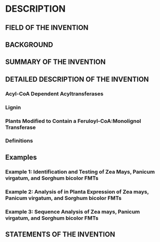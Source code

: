 # DESCRIPTION

## FIELD OF THE INVENTION

## BACKGROUND

## SUMMARY OF THE INVENTION

## DETAILED DESCRIPTION OF THE INVENTION

### Acyl-CoA Dependent Acyltransferases

### Lignin

### Plants Modified to Contain a Feruloyl-CoA:Monolignol Transferase

### Definitions

## Examples

### Example 1: Identification and Testing of Zea Mays, Panicum virgatum, and Sorghum bicolor FMTs

### Example 2: Analysis of in Planta Expression of Zea mays, Panicum virgatum, and Sorghum bicolor FMTs

### Example 3: Sequence Analysis of Zea mays, Panicum virgatum, and Sorghum bicolor FMTs

## STATEMENTS OF THE INVENTION

